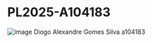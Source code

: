 # PL2025-A104183

![image](https://github.com/user-attachments/assets/14cfb259-0338-433e-bddc-378c71332677)
Diogo Alexandre Gomes Silva a104183
